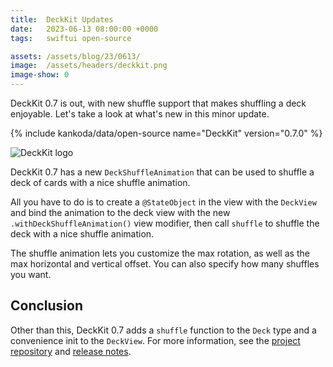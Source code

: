 ```yaml
---
title:  DeckKit Updates
date:   2023-06-13 08:00:00 +0000
tags:   swiftui open-source

assets: /assets/blog/23/0613/
image:  /assets/headers/deckkit.png
image-show: 0
---
```


DeckKit 0.7 is out, with new shuffle support that makes shuffling a deck enjoyable. Let's take a look at what's new in this minor update.

{% include kankoda/data/open-source name="DeckKit" version="0.7.0" %}

![DeckKit logo]({{page.image}})

DeckKit 0.7 has a new `DeckShuffleAnimation` that can be used to shuffle a deck of cards with a nice shuffle animation.

All you have to do is to create a `@StateObject` in the view with the `DeckView` and bind the animation to the deck view with the new `.withDeckShuffleAnimation()` view modifier, then call `shuffle` to shuffle the deck with a nice shuffle animation.

The shuffle animation lets you customize the max rotation, as well as the max horizontal and vertical offset. You can also specify how many shuffles you want.


## Conclusion

Other than this, DeckKit 0.7 adds a `shuffle` function to the `Deck` type and a convenience init to the `DeckView`. For more information, see the [project repository]({{project.url}}) and [release notes]({{project-version}}).